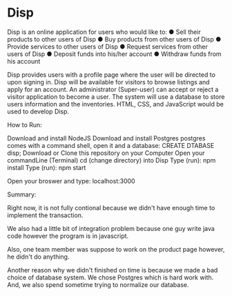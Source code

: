 # Disp

Disp is an online application for users who would like to:
●	Sell their products to other users of Disp
●	Buy products from other users of Disp
●	Provide services to other users of Disp
●	Request services from other users of Disp
●	Deposit funds into his/her account
●	Withdraw funds from his account

Disp provides users with a profile page where the user will be directed to upon signing in. 
Disp will be available for visitors to browse listings and apply for an account.
An administrator (Super-user) can accept or reject a visitor application to become a user.
The system will use a database to store users information and the inventories. HTML, CSS, 
and JavaScript would be used to develop Disp.


How to Run:

Download and install NodeJS
Download and install Postgres
	postgres comes with a command shell, open it and a database: 
		CREATE DTABASE disp;
Download or Clone this repository on your Computer
Open your commandLine (Terminal)
cd (change directory) into Disp
Type (run): npm install
Type (run): npm start

Open your broswer and type: localhost:3000


Summary:

Right now, it is not fully contional because we didn't have enough time 
to implement the transaction. 

We also had a little bit of integration problem
because one guy write java code however the program is in javascript. 

Also, one team member was suppose to work on the product page however, he didn't do anything.

Another reason why we didn't finished on time is because we made a bad choice of database system.
We chose Postgres which is hard work with. And, we also spend sometime trying to normalize our database.



